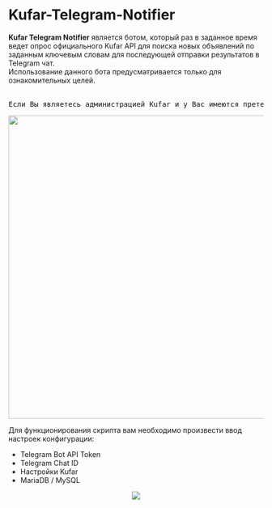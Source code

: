 # Kufar-Telegram-Notifier
<b>Kufar Telegram Notifier</b> является ботом, который раз в заданное время ведет опрос официального Kufar API для поиска новых объявлений по заданным ключевым словам для последующей отправки результатов в Telegram чат.<br>
Использование данного бота предусматривается только для ознакомительных целей.<br><br>
<pre>Если Вы являетесь администрацией Kufar и у Вас имеются претензии к данному проекту - обращайтесь в раздел «<i>Issues</i>» для обратной связи.</pre>
<p align="center">
<img src="https://i.imgur.com/bBGWp5I.png" width="600px"/>
</p>

Для функционирования скрипта вам необходимо произвести ввод настроек конфигурации:
<ul>
<li>Telegram Bot API Token</li>
<li>Telegram Chat ID</li>
<li>Настройки Kufar</li>
<li>MariaDB / MySQL</li>
</ul>

<p align="center">
<img src="https://i.imgur.com/xWWziEC.png"/>
</p>

